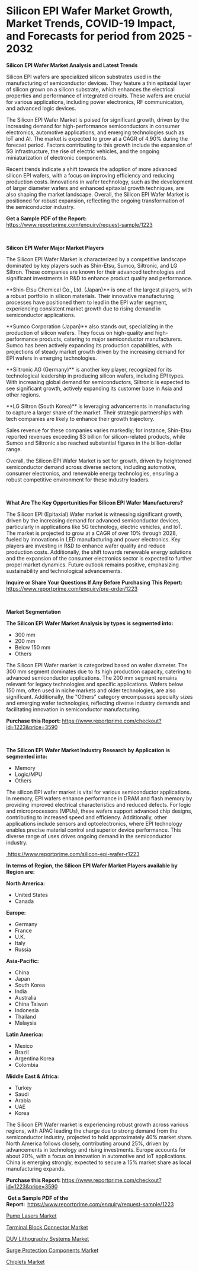 <p><h1>Silicon EPI Wafer Market Growth, Market Trends, COVID-19 Impact, and Forecasts for period from 2025 - 2032</h1></p><p><strong>Silicon EPI Wafer Market Analysis and Latest Trends</strong></p>
<p><p>Silicon EPI wafers are specialized silicon substrates used in the manufacturing of semiconductor devices. They feature a thin epitaxial layer of silicon grown on a silicon substrate, which enhances the electrical properties and performance of integrated circuits. These wafers are crucial for various applications, including power electronics, RF communication, and advanced logic devices.</p><p>The Silicon EPI Wafer Market is poised for significant growth, driven by the increasing demand for high-performance semiconductors in consumer electronics, automotive applications, and emerging technologies such as IoT and AI. The market is expected to grow at a CAGR of 4.90% during the forecast period. Factors contributing to this growth include the expansion of 5G infrastructure, the rise of electric vehicles, and the ongoing miniaturization of electronic components.</p><p>Recent trends indicate a shift towards the adoption of more advanced silicon EPI wafers, with a focus on improving efficiency and reducing production costs. Innovations in wafer technology, such as the development of larger diameter wafers and enhanced epitaxial growth techniques, are also shaping the market landscape. Overall, the Silicon EPI Wafer Market is positioned for robust expansion, reflecting the ongoing transformation of the semiconductor industry.</p></p>
<p><strong>Get a Sample PDF of the Report:&nbsp;</strong> <a href="https://www.reportprime.com/enquiry/request-sample/1223?utm_campaign=1944&utm_medium=2&utm_source=Github&utm_content=ia&utm_term=18032025&utm_id=silicon-epi-wafer">https://www.reportprime.com/enquiry/request-sample/1223</a></p>
<p>&nbsp;</p>
<p><strong>Silicon EPI Wafer Major Market Players</strong></p>
<p><p>The Silicon EPI Wafer Market is characterized by a competitive landscape dominated by key players such as Shin-Etsu, Sumco, Siltronic, and LG Siltron. These companies are known for their advanced technologies and significant investments in R&D to enhance product quality and performance.</p><p>**Shin-Etsu Chemical Co., Ltd. (Japan)** is one of the largest players, with a robust portfolio in silicon materials. Their innovative manufacturing processes have positioned them to lead in the EPI wafer segment, experiencing consistent market growth due to rising demand in semiconductor applications. </p><p>**Sumco Corporation (Japan)** also stands out, specializing in the production of silicon wafers. They focus on high-quality and high-performance products, catering to major semiconductor manufacturers. Sumco has been actively expanding its production capabilities, with projections of steady market growth driven by the increasing demand for EPI wafers in emerging technologies.</p><p>**Siltronic AG (Germany)** is another key player, recognized for its technological leadership in producing silicon wafers, including EPI types. With increasing global demand for semiconductors, Siltronic is expected to see significant growth, actively expanding its customer base in Asia and other regions.</p><p>**LG Siltron (South Korea)** is leveraging advancements in manufacturing to capture a larger share of the market. Their strategic partnerships with tech companies are likely to enhance their growth trajectory.</p><p>Sales revenue for these companies varies markedly; for instance, Shin-Etsu reported revenues exceeding $3 billion for silicon-related products, while Sumco and Siltronic also reached substantial figures in the billion-dollar range. </p><p>Overall, the Silicon EPI Wafer Market is set for growth, driven by heightened semiconductor demand across diverse sectors, including automotive, consumer electronics, and renewable energy technologies, ensuring a robust competitive environment for these industry leaders.</p></p>
<p>&nbsp;</p>
<p><strong>What Are The Key Opportunities For Silicon EPI Wafer Manufacturers?</strong></p>
<p><p>The Silicon EPI (Epitaxial) Wafer market is witnessing significant growth, driven by the increasing demand for advanced semiconductor devices, particularly in applications like 5G technology, electric vehicles, and IoT. The market is projected to grow at a CAGR of over 10% through 2028, fueled by innovations in LED manufacturing and power electronics. Key players are investing in R&D to enhance wafer quality and reduce production costs. Additionally, the shift towards renewable energy solutions and the expansion of the consumer electronics sector is expected to further propel market dynamics. Future outlook remains positive, emphasizing sustainability and technological advancements.</p></p>
<p><strong>Inquire or Share Your Questions If Any Before Purchasing This Report:</strong> <a href="https://www.reportprime.com/enquiry/pre-order/1223?utm_campaign=1944&utm_medium=2&utm_source=Github&utm_content=ia&utm_term=18032025&utm_id=silicon-epi-wafer">https://www.reportprime.com/enquiry/pre-order/1223</a></p>
<p>&nbsp;</p>
<p><strong>Market Segmentation</strong></p>
<p><strong>The Silicon EPI Wafer Market Analysis by types is segmented into:</strong></p>
<p><ul><li>300 mm</li><li>200 mm</li><li>Below 150 mm</li><li>Others</li></ul></p>
<p><p>The Silicon EPI Wafer market is categorized based on wafer diameter. The 300 mm segment dominates due to its high production capacity, catering to advanced semiconductor applications. The 200 mm segment remains relevant for legacy technologies and specific applications. Wafers below 150 mm, often used in niche markets and older technologies, are also significant. Additionally, the "Others" category encompasses specialty sizes and emerging wafer technologies, reflecting diverse industry demands and facilitating innovation in semiconductor manufacturing.</p></p>
<p><strong>Purchase this Report:&nbsp;</strong><a href="https://www.reportprime.com/checkout?id=1223&price=3590&utm_campaign=1944&utm_medium=2&utm_source=Github&utm_content=ia&utm_term=18032025&utm_id=silicon-epi-wafer">https://www.reportprime.com/checkout?id=1223&price=3590</a></p>
<p>&nbsp;</p>
<p><strong>The Silicon EPI Wafer Market Industry Research by Application is segmented into:</strong></p>
<p><ul><li>Memory</li><li>Logic/MPU</li><li>Others</li></ul></p>
<p><p>The silicon EPI wafer market is vital for various semiconductor applications. In memory, EPI wafers enhance performance in DRAM and flash memory by providing improved electrical characteristics and reduced defects. For logic and microprocessors (MPUs), these wafers support advanced chip designs, contributing to increased speed and efficiency. Additionally, other applications include sensors and optoelectronics, where EPI technology enables precise material control and superior device performance. This diverse range of uses drives ongoing demand in the semiconductor industry.</p></p>
<p><a href="https://www.reportprime.com/silicon-epi-wafer-r1223?utm_campaign=1944&utm_medium=2&utm_source=Github&utm_content=ia&utm_term=18032025&utm_id=silicon-epi-wafer">&nbsp;https://www.reportprime.com/silicon-epi-wafer-r1223</a></p>
<p><strong>In terms of Region, the Silicon EPI Wafer Market Players available by Region are:</strong></p>
<p>
    <p> <strong> North America: </strong>
        <ul>
            <li>United States</li>
            <li>Canada</li>
        </ul>
        </p> 
    <p> <strong> Europe: </strong>
        <ul>
            <li>Germany</li>
            <li>France</li>
            <li>U.K.</li>
            <li>Italy</li>
            <li>Russia</li>
        </ul>
        </p> 
    <p> <strong> Asia-Pacific: </strong>
        <ul>
            <li>China</li>
            <li>Japan</li>
            <li>South Korea</li>
            <li>India</li>
            <li>Australia</li>
            <li>China Taiwan</li>
            <li>Indonesia</li>
            <li>Thailand</li>
            <li>Malaysia</li>
        </ul>
        </p> 
    <p> <strong> Latin America: </strong>
        <ul>
            <li>Mexico</li>
            <li>Brazil</li>
            <li>Argentina Korea</li>
            <li>Colombia</li>
        </ul>
        </p> 
    <p> <strong> Middle East & Africa: </strong>
        <ul>
            <li>Turkey</li>
            <li>Saudi</li>
            <li>Arabia</li>
            <li>UAE</li>
            <li>Korea</li>
        </ul>
    </p>
    </p>
<p><p>The Silicon EPI Wafer market is experiencing robust growth across various regions, with APAC leading the charge due to strong demand from the semiconductor industry, projected to hold approximately 40% market share. North America follows closely, contributing around 25%, driven by advancements in technology and rising investments. Europe accounts for about 20%, with a focus on innovation in automotive and IoT applications. China is emerging strongly, expected to secure a 15% market share as local manufacturing expands.</p></p>
<p><strong>Purchase this Report: </strong><a href="https://www.reportprime.com/checkout?id=1223&price=3590&utm_campaign=1944&utm_medium=2&utm_source=Github&utm_content=ia&utm_term=18032025&utm_id=silicon-epi-wafer">https://www.reportprime.com/checkout?id=1223&price=3590</a></p>
<p>&nbsp;<strong>Get a Sample PDF of the Report:&nbsp;&nbsp;</strong><a href="https://www.reportprime.com/enquiry/request-sample/1223?utm_campaign=1944&utm_medium=2&utm_source=Github&utm_content=ia&utm_term=18032025&utm_id=silicon-epi-wafer">https://www.reportprime.com/enquiry/request-sample/1223</a></p>
<p><strong></strong></p>
<p><p><a href="https://github.com/paulierasho/Market-Research-Report-List-1/blob/main/pump-lasers-market.md?utm_campaign=1944&utm_medium=2&utm_source=Github&utm_content=ia&utm_term=18032025&utm_id=silicon-epi-wafer">Pump Lasers Market</a></p><p><a href="https://github.com/pelegeazlie5/Market-Research-Report-List-1/blob/main/terminal-block-connector-market.md?utm_campaign=1944&utm_medium=2&utm_source=Github&utm_content=ia&utm_term=18032025&utm_id=silicon-epi-wafer">Terminal Block Connector Market</a></p><p><a href="https://github.com/poskaturovtl/Market-Research-Report-List-1/blob/main/duv-lithography-systems-market.md?utm_campaign=1944&utm_medium=2&utm_source=Github&utm_content=ia&utm_term=18032025&utm_id=silicon-epi-wafer">DUV Lithography Systems Market</a></p><p><a href="https://github.com/duerknikko44/Market-Research-Report-List-1/blob/main/surge-protection-components-market.md?utm_campaign=1944&utm_medium=2&utm_source=Github&utm_content=ia&utm_term=18032025&utm_id=silicon-epi-wafer">Surge Protection Components Market</a></p><p><a href="https://github.com/rafiishibu00/Market-Research-Report-List-1/blob/main/chiplets-market.md?utm_campaign=1944&utm_medium=2&utm_source=Github&utm_content=ia&utm_term=18032025&utm_id=silicon-epi-wafer">Chiplets Market</a></p></p>